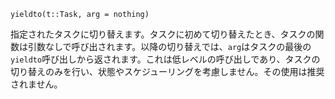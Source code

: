 ```
yieldto(t::Task, arg = nothing)
```

指定されたタスクに切り替えます。タスクに初めて切り替えたとき、タスクの関数は引数なしで呼び出されます。以降の切り替えでは、`arg`はタスクの最後の`yieldto`呼び出しから返されます。これは低レベルの呼び出しであり、タスクの切り替えのみを行い、状態やスケジューリングを考慮しません。その使用は推奨されません。
